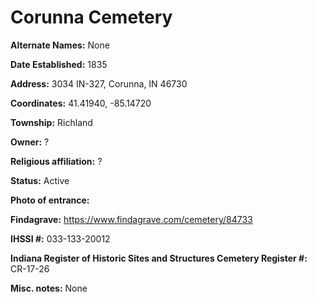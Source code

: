 # Corunna Cemetery

**Alternate Names:** None

**Date Established:** 1835

**Address:** 3034 IN-327, Corunna, IN 46730

**Coordinates:** 41.41940, -85.14720

**Township:** Richland

**Owner:** ?

**Religious affiliation:** ?

**Status:** Active

**Photo of entrance:**

**Findagrave:** https://www.findagrave.com/cemetery/84733

**IHSSI #:** 033-133-20012

**Indiana Register of Historic Sites and Structures Cemetery Register #:** 	CR-17-26

**Misc. notes:** None
